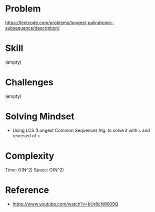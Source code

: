 
# Problem
https://leetcode.com/problems/longest-palindromic-subsequence/description/

# Skill
(empty)

# Challenges
(empty)

# Solving Mindset
- Using LCS (Longest Common Sequence) Alg. to solve it with `s` and reversed of `s`.

# Complexity
Time: O(N^2)
Space: O(N^2)

# Reference
- https://www.youtube.com/watch?v=bUr8cNWI09Q
